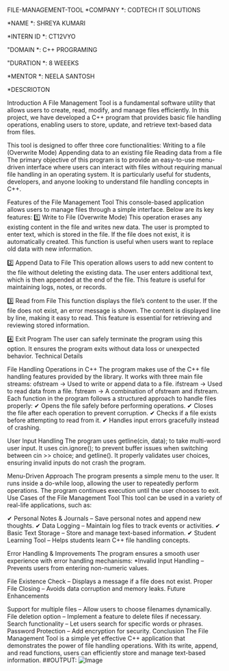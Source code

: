 FILE-MANAGEMENT-TOOL
*COMPANY *: CODTECH IT SOLUTIONS

*NAME *: SHREYA KUMARI

*INTERN ID *: CT12VYO

"DOMAIN *: C++ PROGRAMING

"DURATION *: 8 WEEEKS

*MENTOR *: NEELA SANTOSH

*DESCRIOTON

Introduction A File Management Tool is a fundamental software utility that allows users to create, read, modify, and manage files efficiently. In this project, we have developed a C++ program that provides basic file handling operations, enabling users to store, update, and retrieve text-based data from files.

This tool is designed to offer three core functionalities: Writing to a file (Overwrite Mode) Appending data to an existing file Reading data from a file The primary objective of this program is to provide an easy-to-use menu-driven interface where users can interact with files without requiring manual file handling in an operating system. It is particularly useful for students, developers, and anyone looking to understand file handling concepts in C++.

Features of the File Management Tool This console-based application allows users to manage files through a simple interface. Below are its key features: 1️⃣ Write to File (Overwrite Mode) This operation erases any existing content in the file and writes new data. The user is prompted to enter text, which is stored in the file. If the file does not exist, it is automatically created. This function is useful when users want to replace old data with new information.

2️⃣ Append Data to File This operation allows users to add new content to the file without deleting the existing data. The user enters additional text, which is then appended at the end of the file. This feature is useful for maintaining logs, notes, or records.

3️⃣ Read from File This function displays the file’s content to the user. If the file does not exist, an error message is shown. The content is displayed line by line, making it easy to read. This feature is essential for retrieving and reviewing stored information.

4️⃣ Exit Program The user can safely terminate the program using this option. It ensures the program exits without data loss or unexpected behavior. Technical Details

File Handling Operations in C++ The program makes use of the C++ file handling features provided by the library. It works with three main file streams: ofstream → Used to write or append data to a file. ifstream → Used to read data from a file. fstream → A combination of ofstream and ifstream. Each function in the program follows a structured approach to handle files properly: ✔ Opens the file safely before performing operations. ✔ Closes the file after each operation to prevent corruption. ✔ Checks if a file exists before attempting to read from it. ✔ Handles input errors gracefully instead of crashing.

User Input Handling The program uses getline(cin, data); to take multi-word user input. It uses cin.ignore(); to prevent buffer issues when switching between cin >> choice; and getline(). It properly validates user choices, ensuring invalid inputs do not crash the program.

Menu-Driven Approach The program presents a simple menu to the user. It runs inside a do-while loop, allowing the user to repeatedly perform operations. The program continues execution until the user chooses to exit. Use Cases of the File Management Tool This tool can be used in a variety of real-life applications, such as:

✔ Personal Notes & Journals – Save personal notes and append new thoughts. ✔ Data Logging – Maintain log files to track events or activities. ✔ Basic Text Storage – Store and manage text-based information. ✔ Student Learning Tool – Helps students learn C++ file handling concepts.

Error Handling & Improvements The program ensures a smooth user experience with error handling mechanisms: *Invalid Input Handling – Prevents users from entering non-numeric values.

File Existence Check – Displays a message if a file does not exist.
Proper File Closing – Avoids data corruption and memory leaks.
Future Enhancements

Support for multiple files – Allow users to choose filenames dynamically.
File deletion option – Implement a feature to delete files if necessary.
Search functionality – Let users search for specific words or phrases.
Password Protection – Add encryption for security.
Conclusion The File Management Tool is a simple yet effective C++ application that demonstrates the power of file handling operations. With its write, append, and read functions, users can efficiently store and manage text-based information.
##OUTPUT: ![Image](https://github.com/user-attachments/assets/7dd2b779-3381-4dc5-9206-30363b6537c6)

